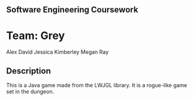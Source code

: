 ## Software Engineering Coursework

# Team: Grey

Alex
David
Jessica
Kimberley
Megan
Ray

## Description

This is a Java game made from the LWJGL library. It is a rogue-like game set in the dungeon.
